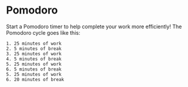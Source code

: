 # Pomodoro
Start a Pomodoro timer to help complete your work more efficiently!
The Pomodoro cycle goes like this:

    1. 25 minutes of work
    2. 5 minutes of break
    3. 25 minutes of work
    4. 5 minutes of break
    5. 25 minutes of work
    6. 5 minutes of break
    5. 25 minutes of work
    6. 20 minutes of break
